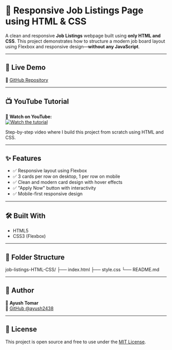 # 💼 Responsive Job Listings Page using HTML & CSS

A clean and responsive **Job Listings** webpage built using **only HTML and CSS**. This project demonstrates how to structure a modern job board layout using Flexbox and responsive design—**without any JavaScript**.

---

## 🔗 Live Demo


📁 [GitHub Repository](https://github.com/ayush2438/job-listings-HTML-CSS)

---

## 📺 YouTube Tutorial

🎥 **Watch on YouTube:**  
[![Watch the tutorial](https://img.youtube.com/vi/axlWT8vyDMQ/0.jpg)](https://youtu.be/axlWT8vyDMQ)

Step-by-step video where I build this project from scratch using HTML and CSS.

---

## ✨ Features

- ✅ Responsive layout using Flexbox
- ✅ 3 cards per row on desktop, 1 per row on mobile
- ✅ Clean and modern card design with hover effects
- ✅ "Apply Now" button with interactivity
- ✅ Mobile-first responsive design

---

## 🛠️ Built With

- HTML5
- CSS3 (Flexbox)

---

## 📂 Folder Structure

job-listings-HTML-CSS/
├── index.html
├── style.css
└── README.md

---

## 📌 Author

👤 **Ayush Tomar**  
🔗 [GitHub @ayush2438](https://github.com/ayush2438)

---

## 📜 License

This project is open source and free to use under the [MIT License](LICENSE).
